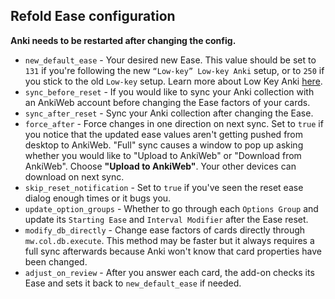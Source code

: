 ## Refold Ease configuration

**Anki needs to be restarted after changing the config.**

* `new_default_ease` - Your desired new Ease. This value should be set to `131`
if you're following the new `“Low-key” Low-key Anki` setup,
or to `250` if you stick to the old `Low-key` setup.
Learn more about Low Key Anki [here](https://refold.la/roadmap/stage-1/a/anki-setup/).
* `sync_before_reset` - If you would like to sync your Anki collection with an AnkiWeb account
before changing the Ease factors of your cards.
* `sync_after_reset` - Sync your Anki collection after changing the Ease.
* `force_after` - Force changes in one direction on next sync.
Set to `true` if you notice that the updated ease values aren't
getting pushed from desktop to AnkiWeb.
"Full" sync causes a window to pop up asking whether you would like to "Upload to AnkiWeb"
or "Download from AnkiWeb". Choose **"Upload to AnkiWeb"**.
Your other devices can download on next sync.
* `skip_reset_notification` - Set to `true` if you've seen the reset ease dialog enough times or it bugs you.
* `update_option_groups` - Whether to go through each `Options Group`
and update its `Starting Ease` and `Interval Modifier` after the Ease reset.
* `modify_db_directly` - Change ease factors of cards directly through `mw.col.db.execute`.
This method may be faster but it always requires a full sync afterwards
because Anki won't know that card properties have been changed.
* `adjust_on_review` - After you answer each card, the add-on checks its Ease and sets it back to `new_default_ease`
if needed.
